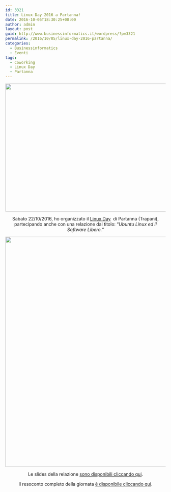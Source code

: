 ```yaml
---
id: 3321
title: Linux Day 2016 a Partanna!
date: 2016-10-05T18:30:25+00:00
author: admin
layout: post
guid: http://www.businessinformatics.it/wordpress/?p=3321
permalink: /2016/10/05/linux-day-2016-partanna/
categories:
  - Businessinformatics
  - Eventi
tags:
  - Coworking
  - Linux Day
  - Partanna
---
```

<!--:it-->

<p style="text-align: center;">
  <img class="alignnone wp-image-3446 size-full" src="https://www.marcofromsicily.com/wp-content/uploads/2016/10/partanna.png" alt="" width="800" height="400" srcset="https://www.marcofromsicily.com/wp-content/uploads/2016/10/partanna.png 800w, https://www.marcofromsicily.com/wp-content/uploads/2016/10/partanna-300x150.png 300w, https://www.marcofromsicily.com/wp-content/uploads/2016/10/partanna-768x384.png 768w" sizes="(max-width: 800px) 100vw, 800px" />
</p>

<p style="text-align: center;">
  Sabato 22/10/2016, ho organizzato il <a href="http://www.linuxday.it/" target="_blank" rel="noopener noreferrer">Linux Day</a>  di Partanna (Trapani), partecipando anche con una relazione dal titolo: &#8220;<em>Ubuntu Linux ed il Software Libero.</em>&#8220;
</p>

<p style="text-align: center;">
  <img class="alignnone wp-image-3447 size-full" src="https://www.marcofromsicily.com/wp-content/uploads/2016/10/gruppopartanna.jpg" alt="" width="960" height="720" srcset="https://www.marcofromsicily.com/wp-content/uploads/2016/10/gruppopartanna.jpg 960w, https://www.marcofromsicily.com/wp-content/uploads/2016/10/gruppopartanna-300x225.jpg 300w, https://www.marcofromsicily.com/wp-content/uploads/2016/10/gruppopartanna-768x576.jpg 768w" sizes="(max-width: 960px) 100vw, 960px" />
</p>

<p style="text-align: center;">
  Le slides della relazione <a href="http://www.slideshare.net/marcofromsicily/ubuntu-linux-ed-il-software-libero" target="_blank" rel="noopener noreferrer">sono disponibili cliccando qui</a>.
</p>

<p style="text-align: center;">
  Il resoconto completo della giornata <a href="http://www.industriasoftwarelibero.it/resoconto-linuxday-partanna/" target="_blank" rel="noopener noreferrer">è disponibile cliccando qui</a>.<!--:-->
</p>